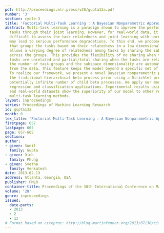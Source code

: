 ```yaml
---
pdf: http://proceedings.mlr.press/v28/gupta13a.pdf
number: '3'
section: cycle-3
title: 'Factorial Multi-Task Learning : A Bayesian Nonparametric Approach'
abstract: Multi-task learning is a paradigm shown to improve the performance of related
  tasks through their joint learning. However, for real-world data, it is usually
  difficult to assess the task relatedness and joint learning with unrelated tasks
  may lead to serious performance degradations. To this end, we propose a framework
  that groups the tasks based on their relatedness in a low dimensional subspace and
  allows a varying degree of relatedness among tasks by sharing the subspace bases
  across the groups. This provides the flexibility of no sharing when two sets of
  tasks are unrelated and partial/total sharing when the tasks are related. Importantly,
  the number of task-groups and the subspace dimensionality are automatically inferred
  from the data. This feature keeps the model beyond a specific set of parameters.
  To realize our framework, we present a novel Bayesian nonparametric prior that extends
  the traditional hierarchical beta process prior using a Dirichlet process to permit
  potentially infinite number of child beta processes. We apply our model for multi-task
  regression and classification applications. Experimental results using several synthetic
  and real-world datasets show the superiority of our model to other recent state-of-the-art
  multi-task learning methods.
layout: inproceedings
series: Proceedings of Machine Learning Research
id: gupta13a
month: 0
tex_title: 'Factorial Multi-Task Learning : A Bayesian Nonparametric Approach'
firstpage: 657
lastpage: 665
page: 657-665
sections: 
author:
- given: Sunil
  family: Gupta
- given: Dinh
  family: Phung
- given: Svetha
  family: Venkatesh
date: 2013-02-13
address: Atlanta, Georgia, USA
publisher: PMLR
container-title: Proceedings of the 30th International Conference on Machine Learning
volume: '28'
genre: inproceedings
issued:
  date-parts:
  - 2013
  - 2
  - 13
# Format based on citeproc: http://blog.martinfenner.org/2013/07/30/citeproc-yaml-for-bibliographies/
---
```

